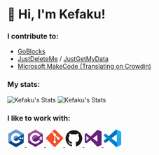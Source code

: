# 👋 Hi, I'm Kefaku!

### I contribute to:

* [GoBlocks](https://github.com/Silabear/GoBlocks)
* [JustDeleteMe](https://justdeleteme.xyz) / [JustGetMyData](https://justgetmydata.com)
* [Microsoft MakeCode (Translating on Crowdin)](https://crowdin.com/project/makecode)

### My stats:

![Kefaku's Stats](https://github-profile-summary-cards.vercel.app/api/cards/stats?username=kefaku&theme=nord_dark)
![Kefaku's Stats](https://github-profile-summary-cards.vercel.app/api/cards/most-commit-language?username=kefaku&theme=nord_dark)

### I like to work with:

<a href="https://en.wikipedia.org/wiki/C%2B%2B" target="_blank"> <img src="https://github.com/devicons/devicon/blob/1119b9f84c0290e0f0b38982099a2bd027a48bf1/icons/cplusplus/cplusplus-original.svg" alt="cplusplus" width="40" height="40"/> </a> 
<a href="https://en.wikipedia.org/wiki/C_Sharp_(programming_language)" target="_blank"> <img src="https://github.com/devicons/devicon/blob/1119b9f84c0290e0f0b38982099a2bd027a48bf1/icons/csharp/csharp-original.svg" alt="csharp" width="40" height="40"/> </a>
<a href="https://en.wikipedia.org/wiki/Git" target="_blank"> <img src="https://github.com/devicons/devicon/blob/1119b9f84c0290e0f0b38982099a2bd027a48bf1/icons/git/git-original.svg" alt="git" width="40" height="40"/> </a>
<a href="https://en.wikipedia.org/wiki/GitHub" target="_blank"> <img src="https://github.com/devicons/devicon/blob/1119b9f84c0290e0f0b38982099a2bd027a48bf1/icons/github/github-original.svg" alt="github" width="40" height="40"/> </a>
<a href="https://en.wikipedia.org/wiki/Visual_Studio" target="_blank"> <img src="https://github.com/devicons/devicon/blob/1119b9f84c0290e0f0b38982099a2bd027a48bf1/icons/visualstudio/visualstudio-plain.svg" alt="visualstudio" width="40" height="40"/> </a>
<a href="https://en.wikipedia.org/wiki/Visual_Studio_Code" target="_blank"> <img src="https://github.com/devicons/devicon/blob/1119b9f84c0290e0f0b38982099a2bd027a48bf1/icons/vscode/vscode-original.svg" alt="vscode" width="40" height="40"/> </a>
